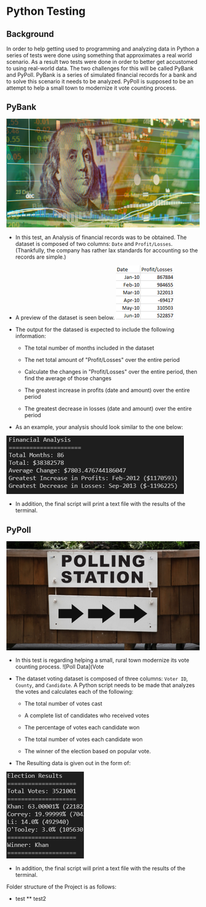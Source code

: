 # Python Testing

## Background

In order to help getting used to programming and analyzing data in Python a series of tests were done using something that approximates a real world scenario.  As a result two tests were done in order to better get accustomed to using real-world data.  The two challenges for this will be called PyBank and PyPoll.  PyBank is a series of simulated financial records for a bank and to solve this scenario it needs to be analyzed.  PyPoll is supposed to be an attempt to help a small town to modernize it vote counting process.

## PyBank
![Introduction](revenue-per-lead.png)
* In this test, an Analysis of financial records was to be obtained. The dataset is composed of two columns: `Date` and `Profit/Losses`. (Thankfully, the company has rather lax standards for accounting so the records are simple.)

* A preview of the dataset is seen below.
![dataset](PyBank_resources.PNG)

* The output for the datased is expected to include the following information:

  * The total number of months included in the dataset

  * The net total amount of "Profit/Losses" over the entire period

  * Calculate the changes in "Profit/Losses" over the entire period, then find the average of those changes

  * The greatest increase in profits (date and amount) over the entire period

  * The greatest decrease in losses (date and amount) over the entire period

* As an example, your analysis should look similar to the one below:

![Vote Counting](PyBank.png)

* In addition, the final script will print a text file with the results of the terminal.

## PyPoll
![Introduction2](Vote_counting.png)
* In this test is regarding helping a small, rural town modernize its vote counting process.
![Poll Data](Vote

* The dataset voting dataset is composed of three columns: `Voter ID`, `County`, and `Candidate`. A Python script needs to be made that analyzes the votes and calculates each of the following:

  * The total number of votes cast

  * A complete list of candidates who received votes

  * The percentage of votes each candidate won

  * The total number of votes each candidate won

  * The winner of the election based on popular vote.

* The Resulting data is given out in the form of:

![PyPoll](PyPoll.png)

* In addition, the final script will print a text file with the results of the terminal.


Folder structure of the Project is as follows:

* test
** test2

